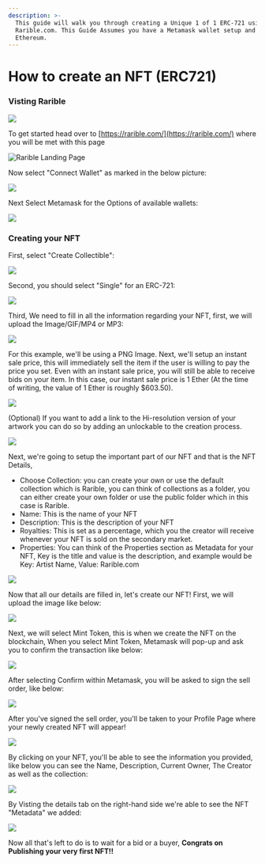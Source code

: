```yaml
---
description: >-
  This guide will walk you through creating a Unique 1 of 1 ERC-721 using
  Rarible.com. This Guide Assumes you have a Metamask wallet setup and you own
  Ethereum.
---
```


# How to create an NFT \(ERC721\)

### Visting Rarible

![](../.gitbook/assets/image%20%288%29.png)

To get started head over to [https://rarible.com/](https://rarible.com/) where you will be met with this page  


![Rarible Landing Page](../.gitbook/assets/image%20%2815%29.png)

Now select "Connect Wallet" as marked in the below picture:

![](../.gitbook/assets/screenshot_5.png)

Next Select Metamask for the Options of available wallets:

![](../.gitbook/assets/screenshot_6.png)

### Creating your NFT

First, select "Create Collectible":

![](../.gitbook/assets/screenshot_7.png)

Second, you should select "Single" for an ERC-721:

![](../.gitbook/assets/screenshot_8.png)

Third, We need to fill in all the information regarding your NFT, first, we will upload the Image/GIF/MP4 or MP3:

![](../.gitbook/assets/screenshot_9.png)

For this example, we'll be using a PNG Image. Next, we'll setup an instant sale price, this will immediately sell the item if the user is willing to pay the price you set. Even with an instant sale price, you will still be able to receive bids on your item. In this case, our instant sale price is 1 Ether \(At the time of writing, the value of 1 Ether is roughly $603.50\).

![](../.gitbook/assets/image%20%2813%29.png)

\(Optional\) If you want to add a link to the Hi-resolution version of your artwork you can do so by adding an unlockable to the creation process.  


![](../.gitbook/assets/image%20%2814%29.png)

Next, we're going to setup the important part of our NFT and that is the NFT Details, 

* Choose Collection: you can create your own or use the default collection which is Rarible, you can think of collections as a folder, you can either create your own folder or use the public folder which in this case is Rarible.
* Name: This is the name of your NFT
* Description: This is the description of your NFT
* Royalties: This is set as a percentage, which you the creator will receive whenever your NFT is sold on the secondary market.
* Properties: You can think of the Properties section as Metadata for your NFT, Key is the title and value is the description, and example would be Key: Artist Name, Value: Rarible.com

![](../.gitbook/assets/image%20%282%29.png)

Now that all our details are filled in, let's create our NFT! First, we will upload the image like below:  


![](../.gitbook/assets/image%20%287%29.png)

Next, we will select Mint Token, this is when we create the NFT on the blockchain, When you select Mint Token, Metamask will pop-up and ask you to confirm the transaction like below:  


![](../.gitbook/assets/image%20%2811%29.png)

After selecting Confirm within Metamask, you will be asked to sign the sell order, like below:  


![](../.gitbook/assets/image%20%2810%29.png)

After you've signed the sell order, you'll be taken to your Profile Page where your newly created NFT will appear!  


![](../.gitbook/assets/image%20%289%29.png)

By clicking on your NFT, you'll be able to see the information you provided, like below you can see the Name, Description, Current Owner, The Creator as well as the collection:  


![](../.gitbook/assets/image%20%284%29.png)

By Visting the details tab on the right-hand side we're able to see the NFT "Metadata" we added:  


![](../.gitbook/assets/image%20%283%29.png)

Now all that's left to do is to wait for a bid or a buyer, **Congrats on Publishing your very first NFT!!**

